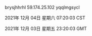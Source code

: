 brysjhhrhl 59.174.25.102 yqqlmgsycl

2021年 12月 04日 星期六 07:20:03 CST

2021年 12月 03日 星期五 23:20:03 GMT
